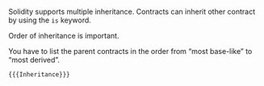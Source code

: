 Solidity supports multiple inheritance. Contracts can inherit other contract by using the `is` keyword.

Order of inheritance is important.

You have to list the parent contracts in the order from “most base-like” to “most derived”.

```solidity
{{{Inheritance}}}
```
